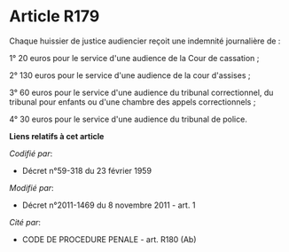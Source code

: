 # Article R179

Chaque huissier de justice audiencier reçoit une indemnité journalière de :

1° 20 euros pour le service d'une audience de la Cour de cassation ;

2° 130 euros pour le service d'une audience de la cour d'assises ;

3° 60  euros pour le service d'une audience du tribunal correctionnel, du tribunal pour enfants ou d'une chambre des appels
correctionnels ;

4° 30  euros pour le service d'une audience du tribunal de police.

**Liens relatifs à cet article**

_Codifié par_:

  - Décret n°59-318 du 23 février 1959

_Modifié par_:

  - Décret n°2011-1469 du 8 novembre 2011 - art. 1

_Cité par_:

  - CODE DE PROCEDURE PENALE - art. R180 (Ab)
